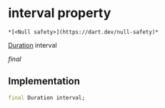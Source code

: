 


# interval property




    *[<Null safety>](https://dart.dev/null-safety)*


[Duration](https://api.flutter.dev/flutter/dart-core/Duration-class.html) interval
  
_final_






## Implementation

```dart
final Duration interval;


```








